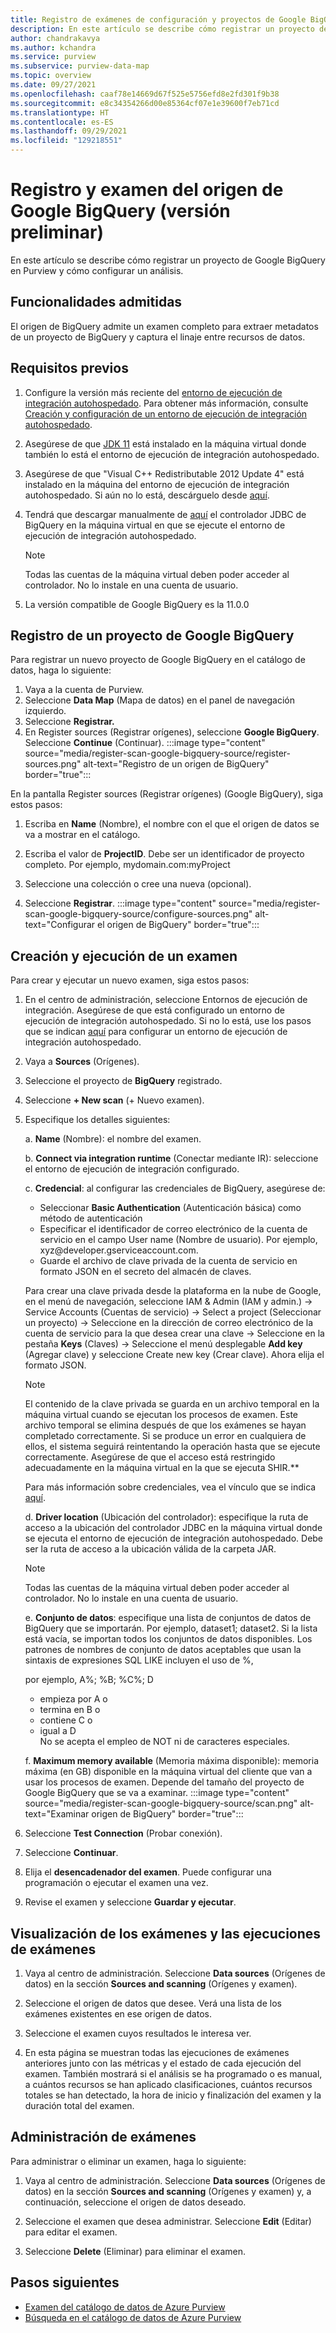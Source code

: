 ```yaml
---
title: Registro de exámenes de configuración y proyectos de Google BigQuery en Azure Purview
description: En este artículo se describe cómo registrar un proyecto de Google BigQuery en Azure Purview y cómo configurar un análisis.
author: chandrakavya
ms.author: kchandra
ms.service: purview
ms.subservice: purview-data-map
ms.topic: overview
ms.date: 09/27/2021
ms.openlocfilehash: caaf78e14669d67f525e5756efd8e2fd301f9b38
ms.sourcegitcommit: e8c34354266d00e85364cf07e1e39600f7eb71cd
ms.translationtype: HT
ms.contentlocale: es-ES
ms.lasthandoff: 09/29/2021
ms.locfileid: "129218551"
---
```

# <a name="register-and-scan-google-bigquery-source-preview"></a>Registro y examen del origen de Google BigQuery (versión preliminar)

En este artículo se describe cómo registrar un proyecto de Google BigQuery en Purview y cómo configurar un análisis.

## <a name="supported-capabilities"></a>Funcionalidades admitidas

El origen de BigQuery admite un examen completo para extraer metadatos de un proyecto de BigQuery y captura el linaje entre recursos de datos.

## <a name="prerequisites"></a>Requisitos previos

1.  Configure la versión más reciente del [entorno de ejecución de integración autohospedado](https://www.microsoft.com/download/details.aspx?id=39717).
    Para obtener más información, consulte [Creación y configuración de un entorno de ejecución de integración autohospedado](../data-factory/create-self-hosted-integration-runtime.md).

2.  Asegúrese de que [JDK 11](https://www.oracle.com/java/technologies/javase-jdk11-downloads.html) está instalado en la máquina virtual donde también lo está el entorno de ejecución de integración autohospedado.

3.  Asegúrese de que \"Visual C++ Redistributable 2012 Update 4\" está instalado en la máquina del entorno de ejecución de integración autohospedado. Si aún no lo está, descárguelo desde [aquí](https://www.microsoft.com/download/details.aspx?id=30679).

4.  Tendrá que descargar manualmente de [aquí](https://cloud.google.com/bigquery/providers/simba-drivers) el controlador JDBC de BigQuery en la máquina virtual en que se ejecute el entorno de ejecución de integración autohospedado.

    > [!Note]
    > Todas las cuentas de la máquina virtual deben poder acceder al controlador. No lo instale en una cuenta de usuario.

5.  La versión compatible de Google BigQuery es la 11.0.0

## <a name="register-a-google-bigquery-project"></a>Registro de un proyecto de Google BigQuery

Para registrar un nuevo proyecto de Google BigQuery en el catálogo de datos, haga lo siguiente:

1.  Vaya a la cuenta de Purview.
2.  Seleccione **Data Map** (Mapa de datos) en el panel de navegación izquierdo.
3.  Seleccione **Registrar.**
4.  En Register sources (Registrar orígenes), seleccione **Google BigQuery**. Seleccione **Continue** (Continuar).
    :::image type="content" source="media/register-scan-google-bigquery-source/register-sources.png" alt-text="Registro de un origen de BigQuery" border="true":::
   
En la pantalla Register sources (Registrar orígenes) (Google BigQuery), siga estos pasos:

1.  Escriba en **Name** (Nombre), el nombre con el que el origen de datos se va a mostrar en el catálogo.

2.  Escriba el valor de **ProjectID**. Debe ser un identificador de proyecto completo. Por ejemplo, mydomain.com:myProject

3.  Seleccione una colección o cree una nueva (opcional).

4.  Seleccione **Registrar**.
    :::image type="content" source="media/register-scan-google-bigquery-source/configure-sources.png" alt-text="Configurar el origen de BigQuery" border="true":::

## <a name="creating-and-running-a-scan"></a>Creación y ejecución de un examen

Para crear y ejecutar un nuevo examen, siga estos pasos:

1.  En el centro de administración, seleccione Entornos de ejecución de integración. Asegúrese de que está configurado un entorno de ejecución de integración autohospedado. Si no lo está, use los pasos que se indican [aquí](./manage-integration-runtimes.md) para configurar un entorno de ejecución de integración autohospedado.

2.  Vaya a **Sources** (Orígenes).

3.  Seleccione el proyecto de **BigQuery** registrado.

4.  Seleccione **+ New scan** (+ Nuevo examen).

5.  Especifique los detalles siguientes:

    a.  **Name** (Nombre): el nombre del examen.

    b.  **Connect via integration runtime** (Conectar mediante IR): seleccione el entorno de ejecución de integración configurado.

    c.  **Credencial**: al configurar las credenciales de BigQuery, asegúrese de:

    - Seleccionar **Basic Authentication** (Autenticación básica) como método de autenticación
    - Especificar el identificador de correo electrónico de la cuenta de servicio en el campo User name (Nombre de usuario). Por ejemplo, xyz\@developer.gserviceaccount.com.
    - Guarde el archivo de clave privada de la cuenta de servicio en formato JSON en el secreto del almacén de claves.

    Para crear una clave privada desde la plataforma en la nube de Google, en el menú de navegación, seleccione IAM & Admin (IAM y admin.) -\> Service Accounts (Cuentas de servicio) -\> Select a project (Seleccionar un proyecto) -\> Seleccione en la dirección de correo electrónico de la cuenta de servicio para la que desea crear una clave -\> Seleccione en la pestaña **Keys** (Claves) -\> Seleccione el menú desplegable **Add key** (Agregar clave) y seleccione Create new key (Crear clave). Ahora elija el formato JSON.

      > [!Note]
      > El contenido de la clave privada se guarda en un archivo temporal en la máquina virtual cuando se ejecutan los procesos de examen. Este archivo temporal se elimina después de que los exámenes se hayan completado correctamente. Si se produce un error en cualquiera de ellos, el sistema seguirá reintentando la operación hasta que se ejecute correctamente. Asegúrese de que el acceso está restringido adecuadamente en la máquina virtual en la que se ejecuta SHIR.**

    Para más información sobre credenciales, vea el vínculo que se indica [aquí](manage-credentials.md).

    d.  **Driver location** (Ubicación del controlador): especifique la ruta de acceso a la ubicación del controlador JDBC en la máquina virtual donde se ejecuta el entorno de ejecución de integración autohospedado. Debe ser la ruta de acceso a la ubicación válida de la carpeta JAR.    
    > [!Note]
    > Todas las cuentas de la máquina virtual deben poder acceder al controlador. No lo instale en una cuenta de usuario.

    e.  **Conjunto de datos**: especifique una lista de conjuntos de datos de BigQuery que se importarán. Por ejemplo, dataset1; dataset2. Si la lista está vacía, se importan todos los conjuntos de datos disponibles.
        Los patrones de nombres de conjunto de datos aceptables que usan la sintaxis de expresiones SQL LIKE incluyen el uso de %, 

    por ejemplo, A%; %B; %C%; D
    - empieza por A o
    - termina en B o
    - contiene C o
    - igual a D    
No se acepta el empleo de NOT ni de caracteres especiales.
    
    f.  **Maximum memory available** (Memoria máxima disponible): memoria máxima (en GB) disponible en la máquina virtual del cliente que van a usar los procesos de examen. Depende del tamaño del proyecto de Google BigQuery que se va a examinar.
        :::image type="content" source="media/register-scan-google-bigquery-source/scan.png" alt-text="Examinar origen de BigQuery" border="true":::

6.  Seleccione **Test Connection** (Probar conexión).

7.  Seleccione **Continuar**.

8.  Elija el **desencadenador del examen**. Puede configurar una programación o ejecutar el examen una vez.

9.  Revise el examen y seleccione **Guardar y ejecutar**.

## <a name="viewing-your-scans-and-scan-runs"></a>Visualización de los exámenes y las ejecuciones de exámenes

1. Vaya al centro de administración. Seleccione **Data sources** (Orígenes de datos) en la sección **Sources and scanning** (Orígenes y examen).

2. Seleccione el origen de datos que desee. Verá una lista de los exámenes existentes en ese origen de datos.

3. Seleccione el examen cuyos resultados le interesa ver.

4. En esta página se muestran todas las ejecuciones de exámenes anteriores junto con las métricas y el estado de cada ejecución del examen. También mostrará si el análisis se ha programado o es manual, a cuántos recursos se han aplicado clasificaciones, cuántos recursos totales se han detectado, la hora de inicio y finalización del examen y la duración total del examen.

## <a name="manage-your-scans"></a>Administración de exámenes

Para administrar o eliminar un examen, haga lo siguiente:

1. Vaya al centro de administración. Seleccione **Data sources** (Orígenes de datos) en la sección **Sources and scanning** (Orígenes y examen) y, a continuación, seleccione el origen de datos deseado.

2. Seleccione el examen que desea administrar. Seleccione **Edit** (Editar) para editar el examen.

3. Seleccione **Delete** (Eliminar) para eliminar el examen.

## <a name="next-steps"></a>Pasos siguientes

- [Examen del catálogo de datos de Azure Purview](how-to-browse-catalog.md)
- [Búsqueda en el catálogo de datos de Azure Purview](how-to-search-catalog.md)